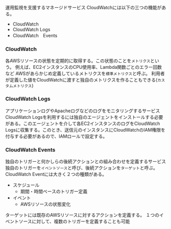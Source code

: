 運用監視を支援するマネージドサービス
CloudWatchには以下の三つの機能がある。
- CloudWatch
- CloudWatch Logs
- CloudWatch　Events

### CloudWatch
各AWSリソースの状態を定期的に取得する。この状態のことを`メトリクス`という。
例えば、EC2インスタンスのCPU使用率、Lambda関数ごとのエラー回数など
AWSがあらかじめ定義しているメトリクスを`標準メトリクス`と呼ぶ。
利用者が定義した値をCloudWatchに渡すと独自のメトリクスを作ることもできる(`カスタムメトリクス`)

### CloudWatch Logs
アプリケーションログやApacheログなどのログをモニタリングするサービス
CloudWatch Logsを利用するには独自のエージェントをインストールする必要がある。このエージェントを介して各EC2インスタンスのログをCloudWatch Logsに収集する。このとき、送信元のインスタンスにCloudWatchのIAM権限を付与する必要があるので、IAMロールで設定する。


### CloudWatch Events
独自のトリガーと何かしらの後続アクションとの組み合わせを定義するサービス
独自のトリガーを`イベントソース`と呼び、後続アクションを`ターゲット`と呼ぶ。
CloudWatch Eventには大きく２つの種類がある。
- スケジュール
  - 期間・時間ベースのトリガー定義
- イベント
  - AWSリソースの状態変化

ターゲットには既存のAWSリソースに対するアクションを定義する。
１つのイベントソースに対して、複数のトリガーを定義することも可能



